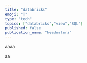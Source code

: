 ```yaml
---
title: "databricks"
emoji: "🌱"
type: "tech"
topics: ["databricks","view","SQL"]
published: false
publication_name: "headwaters"
---
```

aaaa


aa



